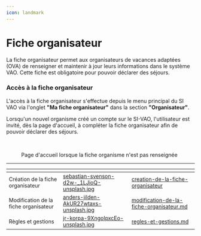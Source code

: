 ```yaml
---
icon: landmark
---
```


# Fiche organisateur

La fiche organisateur permet aux organisateurs de vacances adaptées (OVA) de renseigner et maintenir à jour leurs informations dans le système VAO. Cette fiche est obligatoire pour pouvoir déclarer des séjours.

### Accès à la fiche organisateur

L'accès à la fiche organisateur s'effectue depuis le menu principal du SI VAO via l'onglet **"Ma fiche organisateur"** dans la section **"Organisateur"**.

Lorsqu'un nouvel organisme créé un compte sur le SI-VAO, l'utilisateur est invité, dès la page d'accueil, à compléter la fiche organisateur afin de pouvoir déclarer des séjours.&#x20;

<figure><img src="../../.gitbook/assets/Capture d’écran 2025-07-05 à 11.25.45.png" alt=""><figcaption><p>Page d'accueil lorsque la fiche organisme n'est pas renseignée</p></figcaption></figure>

***

<table data-view="cards"><thead><tr><th></th><th data-hidden data-card-cover data-type="files"></th><th data-hidden data-card-target data-type="content-ref"></th></tr></thead><tbody><tr><td>Création de la fiche organisateur</td><td><a href="../../.gitbook/assets/sebastian-svenson-d2w-_1LJioQ-unsplash.jpg">sebastian-svenson-d2w-_1LJioQ-unsplash.jpg</a></td><td><a href="creation-de-la-fiche-organisateur/">creation-de-la-fiche-organisateur</a></td></tr><tr><td>Modification de la fiche organisateur</td><td><a href="../../.gitbook/assets/anders-jilden-AkUR27wtaxs-unsplash.jpg">anders-jilden-AkUR27wtaxs-unsplash.jpg</a></td><td><a href="modification-de-la-fiche-organisateur.md">modification-de-la-fiche-organisateur.md</a></td></tr><tr><td>Règles et gestions</td><td><a href="../../.gitbook/assets/jr-korpa-9XngoIpxcEo-unsplash.jpg">jr-korpa-9XngoIpxcEo-unsplash.jpg</a></td><td><a href="regles-et-gestions.md">regles-et-gestions.md</a></td></tr></tbody></table>
